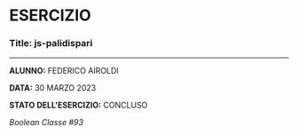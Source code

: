 # ESERCIZIO

### Title: js-palidispari
---
**ALUNNO:** FEDERICO AIROLDI

**DATA:** 30 MARZO 2023

**STATO DELL'ESERCIZIO:** CONCLUSO

_Boolean Classe #93_